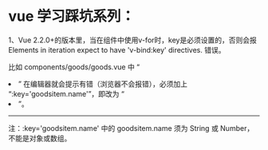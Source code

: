 
# vue 学习踩坑系列：

1、Vue 2.2.0+的版本里，当在组件中使用v-for时，key是必须设置的，否则会报 Elements in iteration expect to have 'v-bind:key' directives. 错误。

比如 components/goods/goods.vue 中 “<li class='foodswrap' v-for='goodsitem in goods'>” 在编辑器就会提示有错（浏览器不会报错），必须加上 “:key='goodsitem.name'”，即改为 “<li class='foodswrap' v-for='goodsitem in goods' :key='goodsitem.name'>”。

---
注：:key='goodsitem.name' 中的 goodsitem.name 须为 String 或 Number，不能是对象或数组。